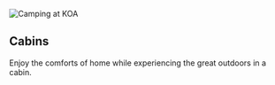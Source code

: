 ![Camping at KOA](/img/camping-koa2.png)

## Cabins

Enjoy the comforts of home while experiencing the great outdoors in a cabin.

